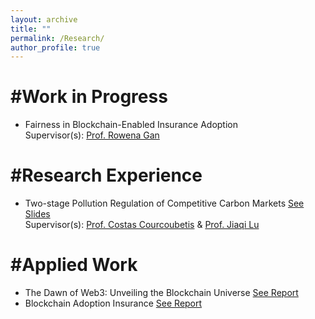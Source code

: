 ```yaml
---
layout: archive
title: ""
permalink: /Research/
author_profile: true
---
```



#Work in Progress
=====
* Fairness in Blockchain-Enabled Insurance Adoption<br>
Supervisor(s): [Prof. Rowena Gan](https://www.smu.edu/cox/Our-People-and-Community/Faculty/Rowena-J-Gan)

#Research Experience
=====
* Two-stage Pollution Regulation of Competitive Carbon Markets [See Slides](https://docs.google.com/presentation/d/1pmbLB8UuMx-KbecMRhVRz1Z3nRTvz_DZ/edit?usp=sharing&ouid=102987446174325516956&rtpof=true&sd=true)<br>
Supervisor(s): [Prof. Costas Courcoubetis](https://scholar.google.com/citations?user=_vDxlTUAAAAJ&hl=en) & [Prof. Jiaqi Lu](https://sites.google.com/view/jiaqilu)<br>

#Applied Work
=====
* The Dawn of Web3: Unveiling the Blockchain Universe [See Report](https://docs.google.com/presentation/d/1CRD6j3VAVv9fjjhZYdXuVVZUE5W0aeGu/edit#slide=id.p1)<br>
* Blockchain Adoption Insurance
 [See Report](https://docs.google.com/presentation/d/1enVs48XDY64d3ZvmA56-WsSMO0I_ya9d/edit#slide=id.p1)<br>

